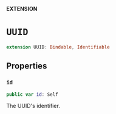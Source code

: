 **EXTENSION**

# `UUID`
```swift
extension UUID: Bindable, Identifiable
```

## Properties
### `id`

```swift
public var id: Self
```

The UUID's identifier.
